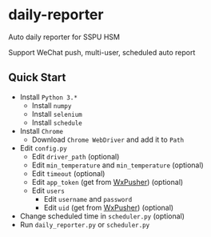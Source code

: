 # daily-reporter

Auto daily reporter for SSPU HSM

Support WeChat push, multi-user, scheduled auto report

## Quick Start

- Install `Python 3.*`
  - Install `numpy`
  - Install `selenium`
  - Install `schedule`
- Install `Chrome`
  - Download `Chrome WebDriver` and add it to `Path`
- Edit `config.py`
  - Edit `driver_path` (optional)
  - Edit `min_temperature` and `min_temperature` (optional)
  - Edit `timeout` (optional)
  - Edit `app_token` (get from [WxPusher](https://wxpusher.zjiecode.com/)) (optional)
  - Edit `users`
    - Edit `username` and `password`
    - Edit `uid` (get from [WxPusher](https://wxpusher.zjiecode.com/)) (optional)
- Change scheduled time in `scheduler.py` (optional)
- Run `daily_reporter.py` or `scheduler.py`
